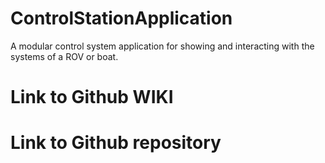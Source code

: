 # ControlStationApplication
A modular control system application for showing and interacting with the systems of a ROV or boat. 

# Link to Github WIKI

# Link to Github repository
